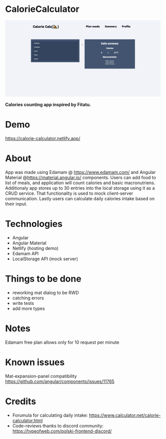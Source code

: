 # CalorieCalculator

![CalorieCalculator Demo](demo/calorie-calc-addingItem.gif)

**Calories counting app inspired by Fitatu.**

# Demo

https://calorie-calculator.netlify.app/

# About
App was made using Edamam @ https://www.edamam.com/ and Angular Material @https://material.angular.io/ components.
Users can add food to list of meals, and application will count calories and basic macronutriens.
Additionaly app stores up to 30 entries into the local storage using it as a CRUD service. That functionality is used to mock client-server communication.
Lastly users can calculate daily calories intake based on their input.

# Technologies
- Angular
- Angular Material
- Netlify (hosting demo)
- Edamam API
- LocalStorage API (mock server)

# Things to be done
- reworking mat dialog to be RWD
- catching errors
- write tests
- add more types


# Notes 
Edamam free plan allows only for 10 request per minute


# Known issues
Mat-expansion-panel compatibility https://github.com/angular/components/issues/11765

# Credits

- Forumula for calculating daily intake: https://www.calculator.net/calorie-calculator.html
- Code-reviews thanks to discord community: https://typeofweb.com/polski-frontend-discord/
